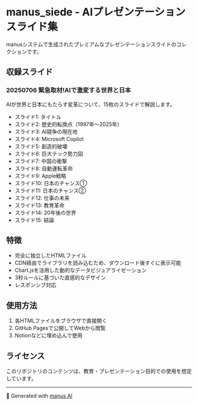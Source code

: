 # manus_siede - AIプレゼンテーションスライド集

manusシステムで生成されたプレミアムなプレゼンテーションスライドのコレクションです。

## 収録スライド

### 20250706 緊急取材!AIで激変する世界と日本
AIが世界と日本にもたらす変革について、15枚のスライドで解説します。

- スライド1: タイトル
- スライド2: 歴史的転換点（1997年〜2025年）
- スライド3: AI競争の現在地
- スライド4: Microsoft Copilot
- スライド5: 創造的破壊
- スライド6: 巨大テック勢力図
- スライド7: 中国の衝撃
- スライド8: 自動運転革命
- スライド9: Apple戦略
- スライド10: 日本のチャンス①
- スライド11: 日本のチャンス②
- スライド12: 仕事の未来
- スライド13: 教育革命
- スライド14: 20年後の世界
- スライド15: 結論

## 特徴

- 完全に独立したHTMLファイル
- CDN経由でライブラリを読み込むため、ダウンロード後すぐに表示可能
- Chart.jsを活用した動的なデータビジュアライゼーション
- 3秒ルールに基づいた直感的なデザイン
- レスポンシブ対応

## 使用方法

1. 各HTMLファイルをブラウザで直接開く
2. GitHub Pagesで公開してWebから閲覧
3. Notionなどに埋め込んで使用

## ライセンス

このリポジトリのコンテンツは、教育・プレゼンテーション目的での使用を想定しています。

---
🤖 Generated with [manus AI](https://github.com/jrpj2010/manus_siede)